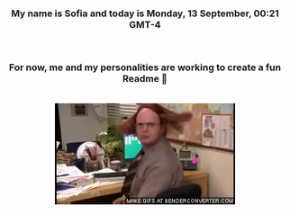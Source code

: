 


<div align="center">
<h3 >My name is Sofia and today is Monday, 13 September, 00:21 GMT-4</h3><br>
<h3 >For now, me and my personalities are working to create a fun Readme 👋
</h3><br>
<img src='img/dwight.gif' alt='working...'/>
</div>
